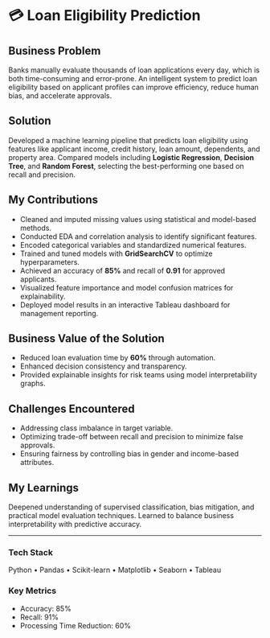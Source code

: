 # 💳 Loan Eligibility Prediction

## **Business Problem**
Banks manually evaluate thousands of loan applications every day, which is both time-consuming and error-prone. An intelligent system to predict loan eligibility based on applicant profiles can improve efficiency, reduce human bias, and accelerate approvals.

## **Solution**
Developed a machine learning pipeline that predicts loan eligibility using features like applicant income, credit history, loan amount, dependents, and property area. Compared models including **Logistic Regression**, **Decision Tree**, and **Random Forest**, selecting the best-performing one based on recall and precision.

## **My Contributions**
- Cleaned and imputed missing values using statistical and model-based methods.  
- Conducted EDA and correlation analysis to identify significant features.  
- Encoded categorical variables and standardized numerical features.  
- Trained and tuned models with **GridSearchCV** to optimize hyperparameters.  
- Achieved an accuracy of **85%** and recall of **0.91** for approved applicants.  
- Visualized feature importance and model confusion matrices for explainability.  
- Deployed model results in an interactive Tableau dashboard for management reporting.  

## **Business Value of the Solution**
- Reduced loan evaluation time by **60%** through automation.  
- Enhanced decision consistency and transparency.  
- Provided explainable insights for risk teams using model interpretability graphs.

## **Challenges Encountered**
- Addressing class imbalance in target variable.  
- Optimizing trade-off between recall and precision to minimize false approvals.  
- Ensuring fairness by controlling bias in gender and income-based attributes.

## **My Learnings**
Deepened understanding of supervised classification, bias mitigation, and practical model evaluation techniques. Learned to balance business interpretability with predictive accuracy.

---

### **Tech Stack**
Python • Pandas • Scikit-learn • Matplotlib • Seaborn • Tableau

### **Key Metrics**
- Accuracy: 85%  
- Recall: 91%  
- Processing Time Reduction: 60%
